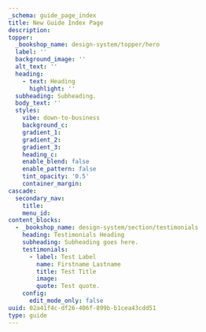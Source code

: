```yaml
---
_schema: guide_page_index
title: New Guide Index Page
description:
topper:
  _bookshop_name: design-system/topper/hero
  label: ''
  background_image: ''
  alt_text: ''
  heading:
    - text: Heading
      highlight: ''
  subheading: Subheading.
  body_text: ''
  styles:
    vibe: down-to-business
    background_c:
    gradient_1:
    gradient_2:
    gradient_3:
    heading_c:
    enable_blend: false
    enable_pattern: false
    tint_opacity: '0.5'
    container_margin:
cascade:
  secondary_nav:
    title:
    menu_id:
content_blocks:
  - _bookshop_name: design-system/section/testimonials
    heading: Testimonials Heading
    subheading: Subheading goes here.
    testimonials:
      - label: Test Label
        name: Firstname Lastname
        title: Test Title
        image:
        quote: Test quote.
    config:
      edit_mode_only: false
uuid: 02a41f4c-df26-406f-899b-b1cea43cdd51
type: guide
---
```

